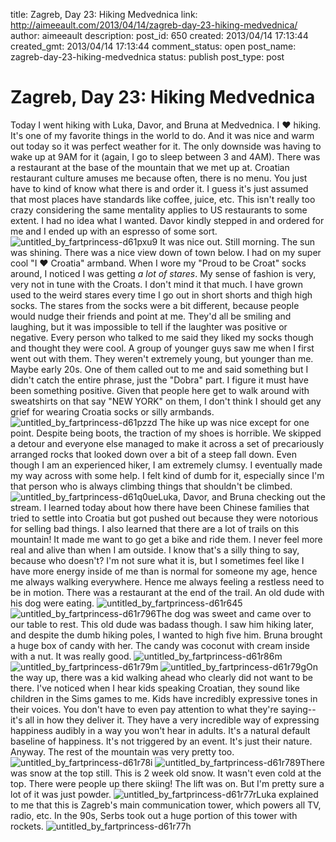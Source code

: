 title: Zagreb, Day 23: Hiking Medvednica
link: http://aimeeault.com/2013/04/14/zagreb-day-23-hiking-medvednica/
author: aimeeault
description: 
post_id: 650
created: 2013/04/14 17:13:44
created_gmt: 2013/04/14 17:13:44
comment_status: open
post_name: zagreb-day-23-hiking-medvednica
status: publish
post_type: post

# Zagreb, Day 23: Hiking Medvednica

Today I went hiking with Luka, Davor, and Bruna at Medvednica. I ♥ hiking. It's one of my favorite things in the world to do. And it was nice and warm out today so it was perfect weather for it. The only downside was having to wake up at 9AM for it (again, I go to sleep between 3 and 4AM).  There was a restaurant at the base of the mountain that we met up at. Croatian restaurant culture amuses me because often, there is no menu. You just have to kind of know what there is and order it. I guess it's just assumed that most places have standards like coffee, juice, etc. This isn't really too crazy considering the same mentality applies to US restaurants to some extent. I had no idea what I wanted. Davor kindly stepped in and ordered for me and I ended up with an espresso of some sort. ![untitled_by_fartprincess-d61pxu9](https://s3.amazonaws.com/aimeeault.com/untitled_by_fartprincess-d61pxu9.jpg) It was nice out. Still morning. The sun was shining. There was a nice view down of town below. I had on my super cool "I ♥ Croatia" armband. When I wore my "Proud to be Croat" socks around, I noticed I was getting _a lot of stares_. My sense of fashion is very, very not in tune with the Croats. I don't mind it that much. I have grown used to the weird stares every time I go out in short shorts and thigh high socks. The stares from the socks were a bit different, because people would nudge their friends and point at me. They'd all be smiling and laughing, but it was impossible to tell if the laughter was positive or negative. Every person who talked to me said they liked my socks though and thought they were cool. A group of younger guys saw me when I first went out with them. They weren't extremely young, but younger than me. Maybe early 20s. One of them called out to me and said something but I didn't catch the entire phrase, just the "Dobra" part. I figure it must have been something positive. Given that people here get to walk around with sweatshirts on that say "NEW YORK" on them, I don't think I should get any grief for wearing Croatia socks or silly armbands. ![untitled_by_fartprincess-d61pzzd](https://s3.amazonaws.com/aimeeault.com/untitled_by_fartprincess-d61pzzd.jpg) The hike up was nice except for one point. Despite being boots, the traction of my shoes is horrible. We skipped a detour and everyone else managed to make it across a set of precariously arranged rocks that looked down over a bit of a steep fall down. Even though I am an experienced hiker, I am extremely clumsy. I eventually made my way across with some help. I felt kind of dumb for it, especially since I'm that person who is always climbing things that shouldn't be climbed. ![untitled_by_fartprincess-d61q0ue](https://s3.amazonaws.com/aimeeault.com/untitled_by_fartprincess-d61q0ue.jpg)Luka, Davor, and Bruna checking out the stream. I learned today about how there have been Chinese families that tried to settle into Croatia but got pushed out because they were notorious for selling bad things. I also learned that there are a lot of trails on this mountain! It made me want to go get a bike and ride them. I never feel more real and alive than when I am outside. I know that's a silly thing to say, because who doesn't? I'm not sure what it is, but I sometimes feel like I have more energy inside of me than is normal for someone my age, hence me always walking everywhere. Hence me always feeling a restless need to be in motion. There was a restaurant at the end of the trail. An old dude with his dog were eating. ![untitled_by_fartprincess-d61r645](https://s3.amazonaws.com/aimeeault.com/untitled_by_fartprincess-d61r645.jpg) ![untitled_by_fartprincess-d61r796](https://s3.amazonaws.com/aimeeault.com/untitled_by_fartprincess-d61r796.jpg)The dog was sweet and came over to our table to rest. This old dude was badass though. I saw him hiking later, and despite the dumb hiking poles, I wanted to high five him. Bruna brought a huge box of candy with her. The candy was coconut with cream inside with a nut. It was really good. ![untitled_by_fartprincess-d61r86m](https://s3.amazonaws.com/aimeeault.com/untitled_by_fartprincess-d61r86m.jpg) ![untitled_by_fartprincess-d61r79m](https://s3.amazonaws.com/aimeeault.com/untitled_by_fartprincess-d61r79m.jpg) ![untitled_by_fartprincess-d61r79g](https://s3.amazonaws.com/aimeeault.com/untitled_by_fartprincess-d61r79g.jpg)On the way up, there was a kid walking ahead who clearly did not want to be there. I've noticed when I hear kids speaking Croatian, they sound like children in the Sims games to me. Kids have incredibly expressive tones in their voices. You don't have to even pay attention to what they're saying--it's all in how they deliver it. They have a very incredible way of expressing happiness audibly in a way you won't hear in adults. It's a natural default baseline of happiness. It's not triggered by an event. It's just their nature. Anyway. The rest of the mountain was very pretty too. ![untitled_by_fartprincess-d61r78i](https://s3.amazonaws.com/aimeeault.com/untitled_by_fartprincess-d61r78i.jpg) ![untitled_by_fartprincess-d61r789](https://s3.amazonaws.com/aimeeault.com/untitled_by_fartprincess-d61r789.jpg)There was snow at the top still. This is 2 week old snow. It wasn't even cold at the top. There were people up there skiing! The lift was on. But I'm pretty sure a lot of it was just powder. ![untitled_by_fartprincess-d61r77r](https://s3.amazonaws.com/aimeeault.com/untitled_by_fartprincess-d61r77r.jpg)Luka explained to me that this is Zagreb's main communication tower, which powers all TV, radio, etc. In the 90s, Serbs took out a huge portion of this tower with rockets. ![untitled_by_fartprincess-d61r77h](https://s3.amazonaws.com/aimeeault.com/untitled_by_fartprincess-d61r77h.jpg)
